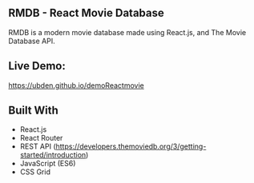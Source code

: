 ## RMDB - React Movie Database
RMDB is a modern movie database made using React.js, and The Movie Database API.

## Live Demo:
https://ubden.github.io/demoReactmovie

## Built With
* React.js
* React Router
* REST API (https://developers.themoviedb.org/3/getting-started/introduction)
* JavaScript (ES6)
* CSS Grid
